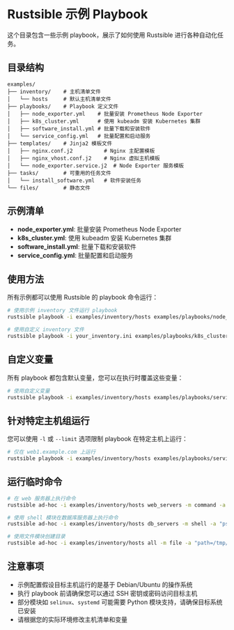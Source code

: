 # Rustsible 示例 Playbook

这个目录包含一些示例 playbook，展示了如何使用 Rustsible 进行各种自动化任务。

## 目录结构

```
examples/
├── inventory/    # 主机清单文件
│   └── hosts     # 默认主机清单文件
├── playbooks/    # Playbook 定义文件
│   ├── node_exporter.yml    # 批量安装 Prometheus Node Exporter
│   ├── k8s_cluster.yml      # 使用 kubeadm 安装 Kubernetes 集群
│   ├── software_install.yml # 批量下载和安装软件
│   └── service_config.yml   # 批量配置和启动服务
├── templates/    # Jinja2 模板文件
│   ├── nginx.conf.j2          # Nginx 主配置模板
│   ├── nginx_vhost.conf.j2    # Nginx 虚拟主机模板
│   └── node_exporter.service.j2  # Node Exporter 服务模板
├── tasks/        # 可重用的任务文件
│   └── install_software.yml   # 软件安装任务
└── files/        # 静态文件
```

## 示例清单

- **node_exporter.yml**: 批量安装 Prometheus Node Exporter
- **k8s_cluster.yml**: 使用 kubeadm 安装 Kubernetes 集群
- **software_install.yml**: 批量下载和安装软件
- **service_config.yml**: 批量配置和启动服务

## 使用方法

所有示例都可以使用 Rustsible 的 playbook 命令运行：

```bash
# 使用示例 inventory 文件运行 playbook
rustsible playbook -i examples/inventory/hosts examples/playbooks/node_exporter.yml

# 使用自定义 inventory 文件
rustsible playbook -i your_inventory.ini examples/playbooks/k8s_cluster.yml
```

## 自定义变量

所有 playbook 都包含默认变量，您可以在执行时覆盖这些变量：

```bash
# 使用自定义变量
rustsible playbook -i examples/inventory/hosts examples/playbooks/service_config.yml -e "nginx_worker_processes=4 nginx_worker_connections=2048"
```

## 针对特定主机组运行

您可以使用 `-l` 或 `--limit` 选项限制 playbook 在特定主机上运行：

```bash
# 仅在 web1.example.com 上运行
rustsible playbook -i examples/inventory/hosts examples/playbooks/service_config.yml -l web1.example.com
```

## 运行临时命令

```bash
# 在 web 服务器上执行命令
rustsible ad-hoc -i examples/inventory/hosts web_servers -m command -a "uptime"

# 使用 shell 模块在数据库服务器上执行命令
rustsible ad-hoc -i examples/inventory/hosts db_servers -m shell -a "ps aux | grep mysql"

# 使用文件模块创建目录
rustsible ad-hoc -i examples/inventory/hosts all -m file -a "path=/tmp/rustsible-test state=directory"
```

## 注意事项

- 示例配置假设目标主机运行的是基于 Debian/Ubuntu 的操作系统
- 执行 playbook 前请确保您可以通过 SSH 密钥或密码访问目标主机
- 部分模块如 `selinux`、`systemd` 可能需要 Python 模块支持，请确保目标系统已安装
- 请根据您的实际环境修改主机清单和变量 